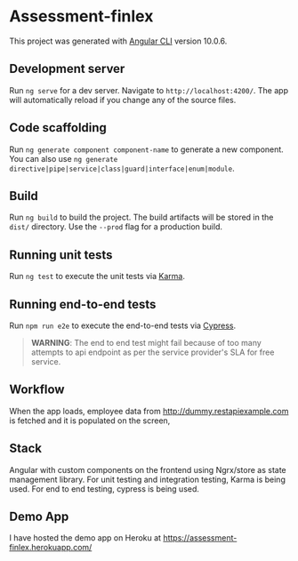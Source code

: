 # Assessment-finlex

This project was generated with [Angular CLI](https://github.com/angular/angular-cli) version 10.0.6.

## Development server

Run `ng serve` for a dev server. Navigate to `http://localhost:4200/`. The app will automatically reload if you change any of the source files.

## Code scaffolding

Run `ng generate component component-name` to generate a new component. You can also use `ng generate directive|pipe|service|class|guard|interface|enum|module`.

## Build

Run `ng build` to build the project. The build artifacts will be stored in the `dist/` directory. Use the `--prod` flag for a production build.

## Running unit tests

Run `ng test` to execute the unit tests via [Karma](https://karma-runner.github.io).

## Running end-to-end tests

Run `npm run e2e` to execute the end-to-end tests via [Cypress](https://www.cypress.io/).

> **WARNING**: The end to end test might fail because of too many attempts to api endpoint as per the service provider's SLA for free service.

## Workflow

When the app loads, employee data from http://dummy.restapiexample.com is fetched and it is populated on the screen,

## Stack

Angular with custom components on the frontend using Ngrx/store as state management library. For unit testing and integration testing, Karma is being used. For end to end testing, cypress is being used.

## Demo App

I have hosted the demo app on Heroku at https://assessment-finlex.herokuapp.com/
